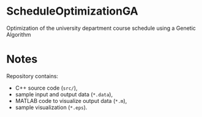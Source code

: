 # ScheduleOptimizationGA
Optimization of the university department course schedule using a Genetic Algorithm

# Notes
Repository contains:
 - C++ source code (`src/`), 
 - sample input and output data (`*.data`),
 - MATLAB code to visualize output data (`*.m`),
 - sample visualization (`*.eps`).
